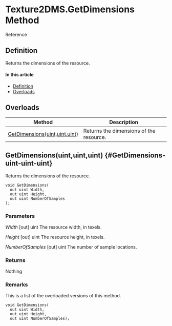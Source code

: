 # Texture2DMS.GetDimensions Method

Reference

## Definition

Returns the dimensions of the resource.

#### In this article

*  [Definition](#definition)
*  [Overloads](#overloads)

## Overloads

| Method | Description |
| ------ | ----------- |
| [GetDimensions(uint,uint,uint)](#GetDimensions-uint-uint-uint) | Returns the dimensions of the resource. |

## GetDimensions(uint,uint,uint) {#GetDimensions-uint-uint-uint}

Returns the dimensions of the resource.

```HLSL
void GetDimensions(
  out uint Width,
  out uint Height,
  out uint NumberOfSamples
);
```

### Parameters
<i>Width</i> [out] uint
The resource width, in texels.

<i>Height</i> [out] uint
The resource height, in texels.

<i>NumberOfSamples</i> [out] uint
The number of sample locations.

### Returns
Nothing

### Remarks
This is a list of the overloaded versions of this method.

```HLSL
void GetDimensions( 
  out uint Width,
  out uint Height,
  out uint NumberOfSamples);
```